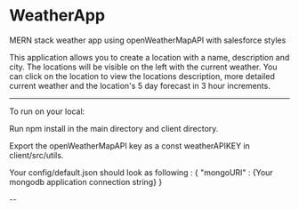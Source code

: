 # WeatherApp

MERN stack weather app using openWeatherMapAPI with salesforce styles

This application allows you to create a location with a name, description and city.
The locations will be visible on the left with the current weather.
You can click on the location to view the locations description, more detailed current weather and the location's 5 day forecast in 3 hour increments.

---

To run on your local:

Run npm install in the main directory and client directory.

Export the openWeatherMapAPI key as a const weatherAPIKEY in client/src/utils.

Your config/default.json should look as following :
{
"mongoURI" : {Your mongodb application connection string}
}

--
